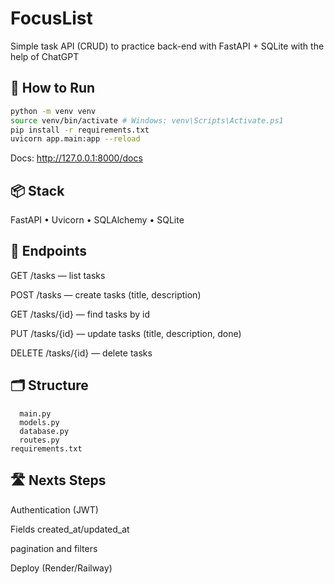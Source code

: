 # FocusList

Simple task API (CRUD) to practice back-end with FastAPI + SQLite with the help of ChatGPT

## 🚀 How to Run
```bash
python -m venv venv
source venv/bin/activate # Windows: venv\Scripts\Activate.ps1
pip install -r requirements.txt
uvicorn app.main:app --reload
```
Docs: http://127.0.0.1:8000/docs

## 📦 Stack

FastAPI • Uvicorn • SQLAlchemy • SQLite

## 🔗 Endpoints

GET /tasks — list tasks

POST /tasks — create tasks (title, description)

GET /tasks/{id} — find tasks by id

PUT /tasks/{id} — update tasks (title, description, done)

DELETE /tasks/{id} — delete tasks

## 🗂️ Structure

```app/
  main.py
  models.py
  database.py
  routes.py
requirements.txt
```

## 🛣️ Nexts Steps

Authentication (JWT)

Fields created_at/updated_at

pagination and filters

Deploy (Render/Railway)
